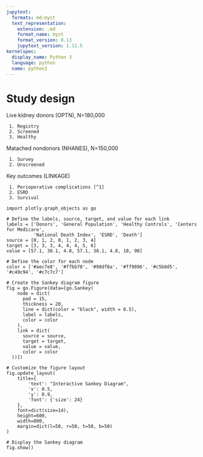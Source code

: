 ```yaml
---
jupytext:
  formats: md:myst
  text_representation:
    extension: .md
    format_name: myst
    format_version: 0.13
    jupytext_version: 1.11.5
kernelspec:
  display_name: Python 3
  language: python
  name: python3
---
```


# Study design

Live kidney donors (OPTN), N=180,000

     1. Registry
     2. Screened
     3. Healthy

Matached nondonors (NHANES), N=150,000

     1. Survey
     2. Unscreened

Key outcomes (LINKAGE)

     1. Perioperative complications [^1]
     2. ESRD
     3. Survival
     
```     
import plotly.graph_objects as go

# Define the labels, source, target, and value for each link
labels = ['Donors', 'General Population', 'Healthy Controls', 'Centers for Medicare', 
          'National Death Index', 'ESRD', 'Death']
source = [0, 1, 2, 0, 1, 2, 3, 4]
target = [3, 3, 3, 4, 4, 4, 5, 6]
value = [57.1, 38.1, 4.8, 57.1, 38.1, 4.8, 10, 90]

# Define the color for each node
color = ['#aec7e8', '#ffbb78', '#98df8a', '#ff9896', '#c5b0d5', '#c49c94', '#c7c7c7']

# Create the Sankey diagram figure
fig = go.Figure(data=[go.Sankey(
    node = dict(
      pad = 15,
      thickness = 20,
      line = dict(color = "black", width = 0.5),
      label = labels,
      color = color
    ),
    link = dict(
      source = source,
      target = target,
      value = value,
      color = color
  ))])

# Customize the figure layout
fig.update_layout(
    title={
        'text': "Interactive Sankey Diagram",
        'x': 0.5,
        'y': 0.9,
        'font': {'size': 24}
    },
    font=dict(size=14),
    height=600,
    width=800,
    margin=dict(l=50, r=50, t=50, b=50)
)

# Display the Sankey diagram
fig.show()

```

[^1]: An issue of [resilience](https://journals.lww.com/journalacs/Abstract/2010/06000/Frailty_as_a_Predictor_of_Surgical_Outcomes_in.3.aspx) to surgical stress
